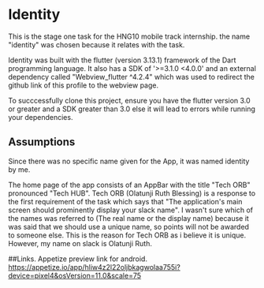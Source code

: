 # Identity

This is the stage one task for the HNG10 mobile track internship. the name "identity" was chosen because it relates with the task. 

Identity was built with the flutter (version 3.13.1) framework of the Dart programming language. It also has a SDK of '>=3.1.0 <4.0.0' and an external dependency called "Webview_flutter ^4.2.4" which was used to redirect the github link of this profile to the webview page.

To succcessfully clone this project, ensure you have the flutter version 3.0 or greater and a SDK greater than 3.0 else it will lead to errors while running your dependencies.

## Assumptions
Since there was no specific name given for the App, it was named identity by me. 

The home page of the app consists of an AppBar with the title "Tech ORB" pronounced "Tech HUB". Tech ORB (Olatunji Ruth Blessing) is a response to the first requirement of the task which says that "The application's main screen should prominently display your slack name". I wasn't sure which of the names was referred to (The real name or the display name) because it was said that we should use a unique name, so points will not be awarded to someone else. This is the reason for Tech ORB as i believe it is unique. However, my name on slack is Olatunji Ruth. 

##Links.
Appetize preview link for android.
https://appetize.io/app/hliw4z2l22oljbkagwolaa755i?device=pixel4&osVersion=11.0&scale=75


